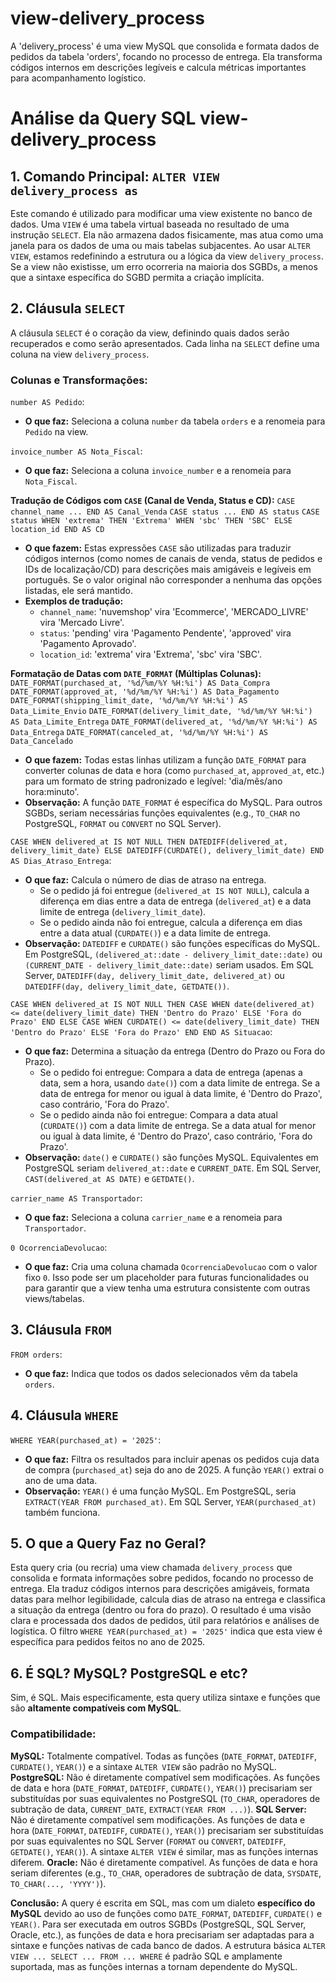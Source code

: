 # view-delivery_process
  A 'delivery_process' é uma view MySQL que consolida e formata dados de pedidos da tabela 'orders', focando no processo de entrega. Ela transforma códigos internos em descrições legíveis e calcula métricas importantes para acompanhamento logístico.


# Análise da Query SQL view-delivery_process

## 1. Comando Principal: `ALTER VIEW delivery_process as`
  Este comando é utilizado para modificar uma view existente no banco de dados. Uma `VIEW` é uma tabela virtual baseada no resultado de uma instrução `SELECT`. Ela não armazena dados fisicamente, mas atua como uma janela para os dados de uma ou mais tabelas subjacentes.
  Ao usar `ALTER VIEW`, estamos redefinindo a estrutura ou a lógica da view `delivery_process`. Se a view não existisse, um erro ocorreria na maioria dos SGBDs, a menos que a sintaxe específica do SGBD permita a criação implícita.

## 2. Cláusula `SELECT`
  A cláusula `SELECT` é o coração da view, definindo quais dados serão recuperados e como serão apresentados. Cada linha na `SELECT` define uma coluna na view `delivery_process`.

### Colunas e Transformações:
`number AS Pedido`:
  - **O que faz:** Seleciona a coluna `number` da tabela `orders` e a renomeia para `Pedido` na view.

`invoice_number AS Nota_Fiscal`:
  - **O que faz:** Seleciona a coluna `invoice_number` e a renomeia para `Nota_Fiscal`.

**Tradução de Códigos com `CASE` (Canal de Venda, Status e CD):**
`CASE channel_name ... END AS Canal_Venda`
`CASE status ... END AS status`
`CASE status WHEN 'extrema' THEN 'Extrema' WHEN 'sbc' THEN 'SBC' ELSE location_id END AS CD`
  - **O que fazem:** Estas expressões `CASE` são utilizadas para traduzir códigos internos (como nomes de canais de venda, status de pedidos e IDs de localização/CD) para descrições mais amigáveis e legíveis em português. Se o valor original não corresponder a nenhuma das opções listadas, ele será mantido.
  - **Exemplos de tradução:**
    - `channel_name`: 'nuvemshop' vira 'Ecommerce', 'MERCADO_LIVRE' vira 'Mercado Livre'.
    - `status`: 'pending' vira 'Pagamento Pendente', 'approved' vira 'Pagamento Aprovado'.
    - `location_id`: 'extrema' vira 'Extrema', 'sbc' vira 'SBC'.

**Formatação de Datas com `DATE_FORMAT` (Múltiplas Colunas):**
`DATE_FORMAT(purchased_at, '%d/%m/%Y %H:%i') AS Data_Compra`
`DATE_FORMAT(approved_at, '%d/%m/%Y %H:%i') AS Data_Pagamento`
`DATE_FORMAT(shipping_limit_date, '%d/%m/%Y %H:%i') AS Data_Limite_Envio`
`DATE_FORMAT(delivery_limit_date, '%d/%m/%Y %H:%i') AS Data_Limite_Entrega`
`DATE_FORMAT(delivered_at, '%d/%m/%Y %H:%i') AS Data_Entrega`
`DATE_FORMAT(canceled_at, '%d/%m/%Y %H:%i') AS Data_Cancelado`
  - **O que fazem:** Todas estas linhas utilizam a função `DATE_FORMAT` para converter colunas de data e hora (como `purchased_at`, `approved_at`, etc.) para um formato de string padronizado e legível: 'dia/mês/ano hora:minuto'.
  - **Observação:** A função `DATE_FORMAT` é específica do MySQL. Para outros SGBDs, seriam necessárias funções equivalentes (e.g., `TO_CHAR` no PostgreSQL, `FORMAT` ou `CONVERT` no SQL Server).

`CASE WHEN delivered_at IS NOT NULL THEN DATEDIFF(delivered_at, delivery_limit_date) ELSE DATEDIFF(CURDATE(), delivery_limit_date) END AS Dias_Atraso_Entrega`:
  - **O que faz:** Calcula o número de dias de atraso na entrega.
    - Se o pedido já foi entregue (`delivered_at IS NOT NULL`), calcula a diferença em dias entre a data de entrega (`delivered_at`) e a data limite de entrega (`delivery_limit_date`).
    - Se o pedido ainda não foi entregue, calcula a diferença em dias entre a data atual (`CURDATE()`) e a data limite de entrega.
  - **Observação:** `DATEDIFF` e `CURDATE()` são funções específicas do MySQL. Em PostgreSQL, `(delivered_at::date - delivery_limit_date::date)` ou `(CURRENT_DATE - delivery_limit_date::date)` seriam usados. Em SQL Server, `DATEDIFF(day, delivery_limit_date, delivered_at)` ou `DATEDIFF(day, delivery_limit_date, GETDATE())`.

`CASE WHEN delivered_at IS NOT NULL THEN CASE WHEN date(delivered_at) <= date(delivery_limit_date) THEN 'Dentro do Prazo' ELSE 'Fora do Prazo' END ELSE CASE WHEN CURDATE() <= date(delivery_limit_date) THEN 'Dentro do
Prazo' ELSE 'Fora do Prazo' END END AS Situacao`:
  - **O que faz:** Determina a situação da entrega (Dentro do Prazo ou Fora do Prazo).
    - Se o pedido foi entregue: Compara a data de entrega (apenas a data, sem a hora, usando `date()`) com a data limite de entrega. Se a data de entrega for menor ou igual à data limite, é 'Dentro do Prazo', caso contrário, 'Fora do Prazo'.
    - Se o pedido ainda não foi entregue: Compara a data atual (`CURDATE()`) com a data limite de entrega. Se a data atual for menor ou igual à data limite, é 'Dentro do Prazo', caso contrário, 'Fora do Prazo'.
  - **Observação:** `date()` e `CURDATE()` são funções MySQL. Equivalentes em PostgreSQL seriam `delivered_at::date` e `CURRENT_DATE`. Em SQL Server, `CAST(delivered_at AS DATE)` e `GETDATE()`.

`carrier_name AS Transportador`:
  - **O que faz:** Seleciona a coluna `carrier_name` e a renomeia para `Transportador`.

`0 OcorrenciaDevolucao`:
  - **O que faz:** Cria uma coluna chamada `OcorrenciaDevolucao` com o valor fixo `0`. Isso pode ser um placeholder para futuras funcionalidades ou para garantir que a view tenha uma estrutura consistente com outras views/tabelas.

## 3. Cláusula `FROM`
`FROM orders`:
  - **O que faz:** Indica que todos os dados selecionados vêm da tabela `orders`.

## 4. Cláusula `WHERE`
`WHERE YEAR(purchased_at) = '2025'`:
  - **O que faz:** Filtra os resultados para incluir apenas os pedidos cuja data de compra (`purchased_at`) seja do ano de 2025. A função `YEAR()` extrai o ano de uma data.
  - **Observação:** `YEAR()` é uma função MySQL. Em PostgreSQL, seria `EXTRACT(YEAR FROM purchased_at)`. Em SQL Server, `YEAR(purchased_at)` também funciona.

## 5. O que a Query Faz no Geral?
  Esta query cria (ou recria) uma view chamada `delivery_process` que consolida e formata informações sobre pedidos, focando no processo de entrega. Ela traduz códigos internos para descrições amigáveis, formata datas para melhor legibilidade, calcula dias de atraso na entrega e classifica a situação da entrega (dentro ou fora do prazo). O resultado é uma visão clara e processada dos dados de pedidos, útil para relatórios e análises de logística. O filtro `WHERE YEAR(purchased_at) = '2025'` indica que esta view é específica para pedidos feitos no ano de 2025.

## 6. É SQL? MySQL? PostgreSQL e etc?
  Sim, é SQL. Mais especificamente, esta query utiliza sintaxe e funções que são **altamente compatíveis com MySQL**.

### Compatibilidade:
  **MySQL:** Totalmente compatível. Todas as funções (`DATE_FORMAT`, `DATEDIFF`, `CURDATE()`, `YEAR()`) e a sintaxe `ALTER VIEW` são padrão no MySQL.
  **PostgreSQL:** Não é diretamente compatível sem modificações. As funções de data e hora (`DATE_FORMAT`, `DATEDIFF`, `CURDATE()`, `YEAR()`) precisariam ser substituídas por suas equivalentes no PostgreSQL (`TO_CHAR`, operadores de subtração de data, `CURRENT_DATE`, `EXTRACT(YEAR FROM ...)`).
  **SQL Server:** Não é diretamente compatível sem modificações. As funções de data e hora (`DATE_FORMAT`, `DATEDIFF`, `CURDATE()`, `YEAR()`) precisariam ser substituídas por suas equivalentes no SQL Server (`FORMAT` ou `CONVERT`, `DATEDIFF`, `GETDATE()`, `YEAR()`). A sintaxe `ALTER VIEW` é similar, mas as funções internas diferem.
  **Oracle:** Não é diretamente compatível. As funções de data e hora seriam diferentes (e.g., `TO_CHAR`, operadores de subtração de data, `SYSDATE`, `TO_CHAR(..., 'YYYY')`).

**Conclusão:**
  A query é escrita em SQL, mas com um dialeto **específico do MySQL** devido ao uso de funções como `DATE_FORMAT`, `DATEDIFF`, `CURDATE()` e `YEAR()`. Para ser executada em outros SGBDs (PostgreSQL, SQL Server, Oracle, etc.), as funções de data e hora precisariam ser adaptadas para a sintaxe e funções nativas de cada banco de dados. A estrutura básica `ALTER VIEW ... SELECT ... FROM ... WHERE` é padrão SQL e amplamente suportada, mas as funções internas a tornam dependente do MySQL.
